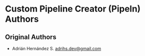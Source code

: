 # Custom Pipeline Creator (Pipeln) Authors

## Original Authors

- Adrián Hernández S. <adrihs.dev@gmail.com>